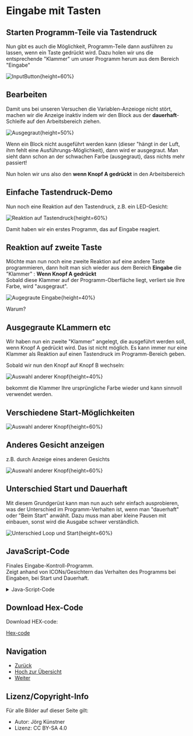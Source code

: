 # Eingabe mit Tasten 


## Starten Programm-Teile via Tastendruck

Nun gibt es auch die Möglichkeit, Programm-Teile dann ausführen zu lassen, wenn ein Taste gedrückt wird.
Dazu holen wir uns die entsprechende "Klammer" um unser Programm herum aus dem Bereich "Eingabe"

![InputButton](pics/03_EingabeButton.png){height=60%}


## Bearbeiten 

Damit uns bei unseren Versuchen die Variablen-Anzeioge nicht stört, machen wir die Anzeige inaktiv indem wir den Block aus der __dauerhaft__-Schleife auf den Arbeitsbereich ziehen.

![Ausgegraut](pics/DauerLoopAusserKraftSetzen.png){height=50%}

Wenn ein Block nicht ausgeführt werden kann (dieser "hängt in der Luft, ihm fehlt eine Ausführungs-Möglichkeit), dann wird er ausgegraut.
Man sieht dann schon an der schwachen Farbe (ausgegraut), dass nichts mehr passiert!

Nun holen wir uns also den __wenn Knopf A gedrückt__ in den Arbeitsbereich 


## Einfache Tastendruck-Demo

Nun noch eine Reaktion auf den Tastendruck, z.B. ein LED-Gesicht:

![Reaktion auf Tastendruck](pics/05_TastenReaktion.png){height=60%}


Damit haben wir ein erstes Programm, das auf Eingabe reagiert.


## Reaktion auf zweite Taste

Möchte man nun noch eine zweite Reaktion auf eine andere Taste programmieren, 
dann holt man sich wieder aus dem Bereich **Eingabe** die "Klammer" :  **Wenn Knopf A gedrückt**<br>
Sobald diese Klammer auf der Programm-Oberfläche liegt, verliert sie Ihre Farbe, wird "ausgegraut".  

![Augegraute Eingabe](pics/06_TastenReaktion_Doppelt.png){height=40%}

Warum?  

## Ausgegraute KLammern etc

Wir haben nun ein zweite "Klammer" angelegt, die ausgeführt werden soll, wenn Knopf A gedrückt wird.
Das ist nicht möglich. Es kann immer nur eine Klammer als Reaktion auf einen Tastendruck im Programm-Bereich geben.

Sobald wir nun den Knopf auf Knopf B wechseln:

![Auswahl anderer Knopf](pics/07_TastenReaktion_B_01.png){height=40%}


bekommt die Klammer Ihre ursprüngliche Farbe wieder und kann sinnvoll verwendet werden.

## Verschiedene Start-Möglichkeiten

![Auswahl anderer Knopf](pics/08_TastenReaktion_B_02.png){height=60%}

## Anderes Gesicht anzeigen

z.B. durch Anzeige eines anderen Gesichts

![Auswahl anderer Knopf](pics/09_TastenReaktionBeide.png){height=60%}



## Unterschied Start und Dauerhaft

Mit diesem Grundgerüst kann man nun auch sehr einfach ausprobieren, was der Unterschied im Programm-Verhalten ist, wenn man "dauerhaft" oder "Beim Start" anwählt.
Dazu muss man aber kleine Pausen mit einbauen, sonst wird die Ausgabe schwer verständlich.


![Unterschied Loop und Start](pics/10_TastenReaktionBeideMitStart_und_Loop.png){height=60%}



## JavaScript-Code

Finales Eingabe-Kontroll-Programm.  
Zeigt anhand von ICONs/Gesichtern das Verhalten des Programms bei Eingaben, bei Start und Dauerhaft.

<details>
 <summary>Java-Script-Code</summary>

```js
input.onButtonPressed(Button.A, () => {
    basic.showLeds(`
        . # . # .
        . . . . .
        . . . . .
        # . . . #
        . # # # .
        `)
    basic.pause(1000)
})
input.onButtonPressed(Button.B, () => {
    basic.showLeds(`
        . # . # .
        . . . . .
        . . . . .
        . # # # .
        # . . . #
        `)
    basic.pause(1000)
})
basic.showLeds(`
    . # # # .
    . # . # .
    . . . # .
    . . # . .
    . . # . .
    `)
basic.pause(1000)
basic.forever(() => {
    basic.showLeds(`
        . # . # .
        . . . . .
        . . . . .
        # # # # #
        . . . . .
        `)
    basic.pause(1000)
})
```
</details>

## Download Hex-Code

Download HEX-code:

[Hex-code](mini-EingabeFinal.hex)


## Navigation


* [Zurück](../01_07_Platzhalter/index.html)
* [Hoch zur Übersicht](../index.html)  
* [Weiter ](../01_09_Taschenrechner/index.html)




## Lizenz/Copyright-Info
Für alle Bilder auf dieser Seite gilt:

*  Autor: Jörg Künstner
* Lizenz: CC BY-SA 4.0
